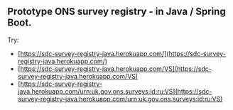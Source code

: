 ## Prototype ONS survey registry - in Java / Spring Boot.


Try:
 * [https://sdc-survey-registry-java.herokuapp.com/](https://sdc-survey-registry-java.herokuapp.com/)
 * [https://sdc-survey-registry-java.herokuapp.com/VS](https://sdc-survey-registry-java.herokuapp.com/VS)
 * [https://sdc-survey-registry-java.herokuapp.com/urn:uk.gov.ons.surveys:id:ru:VS](https://sdc-survey-registry-java.herokuapp.com/urn:uk.gov.ons.surveys:id:ru:VS)

